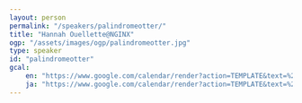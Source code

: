 ```yaml
---
layout: person
permalink: "/speakers/palindromeotter/"
title: "Hannah Ouellette@NGINX"
ogp: "/assets/images/ogp/palindromeotter.jpg"
type: speaker
id: "palindromeotter"
gcal:
    en: "https://www.google.com/calendar/render?action=TEMPLATE&text=%23%23+Introducing+DevRel+Tools+in+an+Enterprise+Organization%3A+A+Tale+of+Woe+in+6+Departments&dates=20230311T133500/20230311T140500&location=%E3%80%92220-0004+Kanagawa%2C+Yokohama%2C+Nishi+Ward%2C+Kitasaiwai%2C+2+Chome%E2%88%925%E2%88%9215+%E3%83%97%E3%83%AC%E3%83%9F%E3%82%A2%E6%A8%AA%E6%B5%9C%E8%A5%BF%E5%8F%A3%E3%83%93%E3%83%AB+4F&trp=true&details=https%3A%2F%2Fyokohama-2023.devrelcon.dev%2Fspeakers%2Fpalindromeotter%2F&trp=undefined&trp=true&sprop="
    ja: "https://www.google.com/calendar/render?action=TEMPLATE&text=%23%23+%E4%BC%81%E6%A5%AD%E7%B5%84%E7%B9%94%E3%81%AB%E3%81%8A%E3%81%91%E3%82%8BDevRel%E3%83%84%E3%83%BC%E3%83%AB%E3%81%AE%E5%B0%8E%E5%85%A5%E3%80%826%E3%81%A4%E3%81%AE%E9%83%A8%E9%96%80%E3%81%AB%E3%81%8A%E3%81%91%E3%82%8B%E6%82%B2%E5%96%9C%E3%81%93%E3%82%82%E3%81%94%E3%82%82%E3%81%AE%E7%89%A9%E8%AA%9E&dates=20230311T133500/20230311T140500&location=%E3%80%92220-0004+Kanagawa%2C+Yokohama%2C+Nishi+Ward%2C+Kitasaiwai%2C+2+Chome%E2%88%925%E2%88%9215+%E3%83%97%E3%83%AC%E3%83%9F%E3%82%A2%E6%A8%AA%E6%B5%9C%E8%A5%BF%E5%8F%A3%E3%83%93%E3%83%AB+4F&trp=true&details=https%3A%2F%2Fyokohama-2023.devrelcon.dev%2Fspeakers%2Fpalindromeotter%2F&trp=undefined&trp=true&sprop="
---
```

